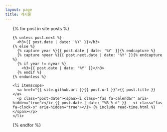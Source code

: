 ```yaml
---
layout: page
title: 게시물
---
```

<ul class="posts">
  {% for post in site.posts %}

    {% unless post.next %}
      <h3>{{ post.date | date: '%Y' }}</h3>
    {% else %}
      {% capture year %}{{ post.date | date: '%Y' }}{% endcapture %}
      {% capture nyear %}{{ post.next.date | date: '%Y' }}{% endcapture %}
      {% if year != nyear %}
        <h3>{{ post.date | date: '%Y' }}</h3>
      {% endif %}
    {% endunless %}

    <li itemscope>
      <a href="{{ site.github.url }}{{ post.url }}">{{ post.title }}</a>
      <p class="post-date"><span><i class="fas fa-calendar" aria-hidden="true"></i> {{ post.date | date: "%B %-d" }} - <i class="fas fa-clock-o" aria-hidden="true"></i> {% include read-time.html %}</span></p>
    </li>

  {% endfor %}
</ul>

